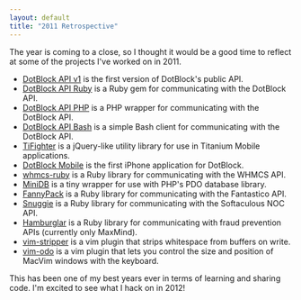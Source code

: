 ```yaml
---
layout: default
title: "2011 Retrospective"
---
```


The year is coming to a close, so I thought it would be a good time to reflect
at some of the projects I've worked on in 2011.

* [DotBlock API v1](http://api.dotblock.com/) is the first version of
  DotBlock's public API.
* [DotBlock API Ruby](https://github.com/dotblock/dotblock-api-ruby) is a Ruby
  gem for communicating with the DotBlock API.
* [DotBlock API PHP](https://github.com/dotblock/dotblock-api-php) is a PHP
  wrapper for communicating with the DotBlock API.
* [DotBlock API Bash](https://github.com/dotblock/dotblock-api-bash) is a 
  simple Bash client for communicating with the DotBlock API.
* [TiFighter](https://github.com/itspriddle/ti-fighter) is a jQuery-like
  utility library for use in Titanium Mobile applications.
* [DotBlock Mobile](http://itunes.apple.com/us/app/dotblock/id431780863?mt=8) 
  is the first iPhone application for DotBlock.
* [whmcs-ruby](https://github.com/dotblock/whmcs-ruby) is a Ruby library for
  communicating with the WHMCS API.
* [MiniDB](https://github.com/itspriddle/minidb) is a tiny wrapper for use 
  with PHP's PDO database library.
* [FannyPack](https://github.com/site5/fanny_pack) is a Ruby library for 
  communicating with the Fantastico API.
* [Snuggie](https://github.com/site5/snuggie) is a Ruby library for
  communicating with the Softaculous NOC API.
* [Hamburglar](https://github.com/site5/hamburglar) is a Ruby library for
  communicating with fraud prevention APIs (currently only MaxMind).
* [vim-stripper](https://github.com/itspriddle/vim-stripper) is a vim plugin
  that strips whitespace from buffers on write.
* [vim-odo](https://github.com/itspriddle/vim-odo) is a vim plugin that lets
  you control the size and position of MacVim windows with the keyboard.

This has been one of my best years ever in terms of learning and sharing code.
I'm excited to see what I hack on in 2012!
